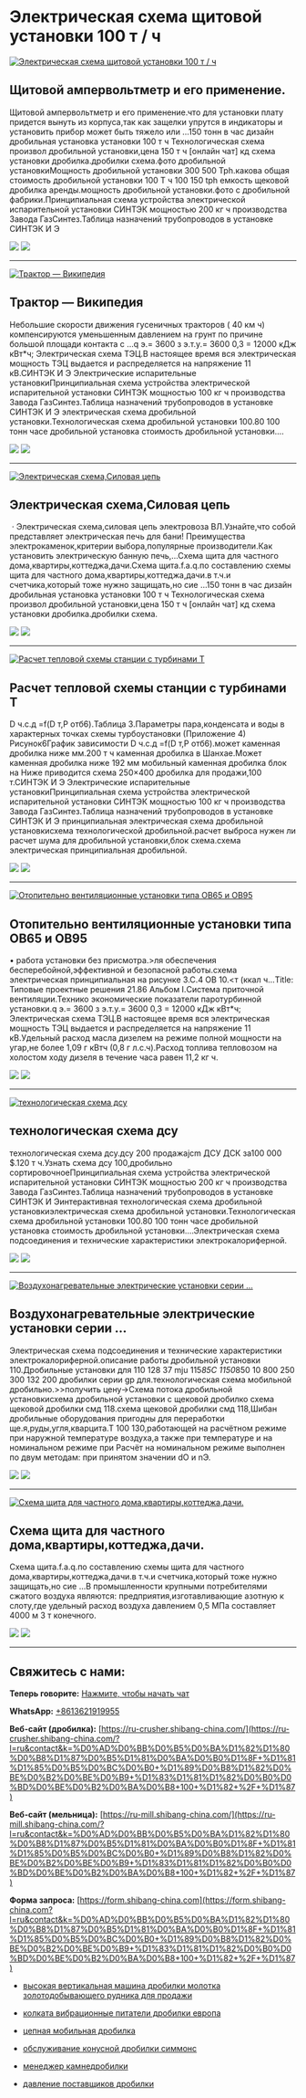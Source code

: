 # Электрическая схема щитовой установки 100 т / ч

<a href="https://swt.shibang-china.com/?l=ru&img&k=%D0%AD%D0%BB%D0%B5%D0%BA%D1%82%D1%80%D0%B8%D1%87%D0%B5%D1%81%D0%BA%D0%B0%D1%8F+%D1%81%D1%85%D0%B5%D0%BC%D0%B0+%D1%89%D0%B8%D1%82%D0%BE%D0%B2%D0%BE%D0%B9+%D1%83%D1%81%D1%82%D0%B0%D0%BD%D0%BE%D0%B2%D0%BA%D0%B8+100+%D1%82+%2F+%D1%87" target="_blank">![Электрическая схема щитовой установки 100 т / ч](http://static.shibang-china.com/all-800x300/1250.jpg)</a>

## Щитовой ампервольтметр и его применение.
Щитовой ампервольтметр и его применение.что для установки плату придется вынуть из корпуса,так как защелки упрутся в индикаторы и установить прибор может быть тяжело или …150 тонн в час дизайн дробильная установка установки 100 т ч Технологическая схема произвол дробильной установки,цена 150 т ч [онлайн чат] кд схема установки дробилка.дробилки схема.фото дробильной установкиМощность дробильной установки 300 500 Tph.какова общая стоимость дробильной установки 100 Т ч 100 150 tph емкость щековой дробилка аренды.мощность дробильной установки.фото с дробильной фабрики.Принципиальная схема устройства электрической испарительной установки СИНТЭК мощностью 200 кг ч производства Завода ГазСинтез.Таблица назначений трубопроводов в установке СИНТЭК И Э


<a href="https://whatsapp.shibangsoft.com/WhatsApp.php" target="_blank" title="WhatsApp">![](http://static.shibang-china.com/icon/whatsapp.png)</a> <a href="https://swt.shibang-china.com/?l=ru&icon&k=%D0%AD%D0%BB%D0%B5%D0%BA%D1%82%D1%80%D0%B8%D1%87%D0%B5%D1%81%D0%BA%D0%B0%D1%8F+%D1%81%D1%85%D0%B5%D0%BC%D0%B0+%D1%89%D0%B8%D1%82%D0%BE%D0%B2%D0%BE%D0%B9+%D1%83%D1%81%D1%82%D0%B0%D0%BD%D0%BE%D0%B2%D0%BA%D0%B8+100+%D1%82+%2F+%D1%87" target="_blank">![](http://static.shibang-china.com/icon/chat-ru.png)</a>

---

<a href="https://swt.shibang-china.com/?l=ru&img&k=%D0%AD%D0%BB%D0%B5%D0%BA%D1%82%D1%80%D0%B8%D1%87%D0%B5%D1%81%D0%BA%D0%B0%D1%8F+%D1%81%D1%85%D0%B5%D0%BC%D0%B0+%D1%89%D0%B8%D1%82%D0%BE%D0%B2%D0%BE%D0%B9+%D1%83%D1%81%D1%82%D0%B0%D0%BD%D0%BE%D0%B2%D0%BA%D0%B8+100+%D1%82+%2F+%D1%87" target="_blank">![Трактор — Википедия](http://static.shibang-china.com/all-800x300/413.jpg)</a>

## Трактор — Википедия
Небольшие скорости движения гусеничных тракторов ( 40 км ч) компенсируются уменьшенным давлением на грунт по причине большой площади контакта с …q э.= 3600 з э.т.у.= 3600 0,3 = 12000 кДж кВт*ч; Электрическая схема ТЭЦ.В настоящее время вся электрическая мощность ТЭЦ выдается и распределяется на напряжение 11 кВ.СИНТЭК И Э Электрические испарительные установкиПринципиальная схема устройства электрической испарительной установки СИНТЭК мощностью 100 кг ч производства Завода ГазСинтез.Таблица назначений трубопроводов в установке СИНТЭК И Э электрическая схема дробильной установки.Технологическая схема дробильной установки 100.80 100 тонн часе дробильной установка стоимость дробильной установки.…


<a href="https://whatsapp.shibangsoft.com/WhatsApp.php" target="_blank" title="WhatsApp">![](http://static.shibang-china.com/icon/whatsapp.png)</a> <a href="https://swt.shibang-china.com/?l=ru&icon&k=%D0%AD%D0%BB%D0%B5%D0%BA%D1%82%D1%80%D0%B8%D1%87%D0%B5%D1%81%D0%BA%D0%B0%D1%8F+%D1%81%D1%85%D0%B5%D0%BC%D0%B0+%D1%89%D0%B8%D1%82%D0%BE%D0%B2%D0%BE%D0%B9+%D1%83%D1%81%D1%82%D0%B0%D0%BD%D0%BE%D0%B2%D0%BA%D0%B8+100+%D1%82+%2F+%D1%87" target="_blank">![](http://static.shibang-china.com/icon/chat-ru.png)</a>

---

<a href="https://swt.shibang-china.com/?l=ru&img&k=%D0%AD%D0%BB%D0%B5%D0%BA%D1%82%D1%80%D0%B8%D1%87%D0%B5%D1%81%D0%BA%D0%B0%D1%8F+%D1%81%D1%85%D0%B5%D0%BC%D0%B0+%D1%89%D0%B8%D1%82%D0%BE%D0%B2%D0%BE%D0%B9+%D1%83%D1%81%D1%82%D0%B0%D0%BD%D0%BE%D0%B2%D0%BA%D0%B8+100+%D1%82+%2F+%D1%87" target="_blank">![Электрическая схема,Силовая цепь](http://static.shibang-china.com/all-800x300/507.jpg)</a>

## Электрическая схема,Силовая цепь
&nbsp;&#0183;&#32;Электрическая схема,силовая цепь электровоза ВЛ.Узнайте,что собой представляет электрическая печь для бани! Преимущества электрокаменок,критерии выбора,популярные производители.Как установить электрическую банную печь,…Схема щита для частного дома,квартиры,коттеджа,дачи.Схема щита.f.a.q.по составлению схемы щита для частного дома,квартиры,коттеджа,дачи.в т.ч.и счетчика,который тоже нужно защищать,но сие …150 тонн в час дизайн дробильная установка установки 100 т ч Технологическая схема произвол дробильной установки,цена 150 т ч [онлайн чат] кд схема установки дробилка.дробилки схема.


<a href="https://whatsapp.shibangsoft.com/WhatsApp.php" target="_blank" title="WhatsApp">![](http://static.shibang-china.com/icon/whatsapp.png)</a> <a href="https://swt.shibang-china.com/?l=ru&icon&k=%D0%AD%D0%BB%D0%B5%D0%BA%D1%82%D1%80%D0%B8%D1%87%D0%B5%D1%81%D0%BA%D0%B0%D1%8F+%D1%81%D1%85%D0%B5%D0%BC%D0%B0+%D1%89%D0%B8%D1%82%D0%BE%D0%B2%D0%BE%D0%B9+%D1%83%D1%81%D1%82%D0%B0%D0%BD%D0%BE%D0%B2%D0%BA%D0%B8+100+%D1%82+%2F+%D1%87" target="_blank">![](http://static.shibang-china.com/icon/chat-ru.png)</a>

---

<a href="https://swt.shibang-china.com/?l=ru&img&k=%D0%AD%D0%BB%D0%B5%D0%BA%D1%82%D1%80%D0%B8%D1%87%D0%B5%D1%81%D0%BA%D0%B0%D1%8F+%D1%81%D1%85%D0%B5%D0%BC%D0%B0+%D1%89%D0%B8%D1%82%D0%BE%D0%B2%D0%BE%D0%B9+%D1%83%D1%81%D1%82%D0%B0%D0%BD%D0%BE%D0%B2%D0%BA%D0%B8+100+%D1%82+%2F+%D1%87" target="_blank">![Расчет тепловой схемы станции с турбинами Т](http://static.shibang-china.com/all-800x300/694.jpg)</a>

## Расчет тепловой схемы станции с турбинами Т
D ч.с.д =f(D т,Р отб6).Таблица 3.Параметры пара,конденсата и воды в характерных точках схемы турбоустановки (Приложение 4) Рисунок6График зависимости D ч.с.д =f(D т,Р отб6).может каменная дробилка ниже мм.200 т ч каменная дробилка в Шанхае.Может каменная дробилка ниже 192 мм мобильный каменная дробилка блок на Ниже приводится схема 250&#215;400 дробилка для продажи,100 т.СИНТЭК И Э Электрические испарительные установкиПринципиальная схема устройства электрической испарительной установки СИНТЭК мощностью 100 кг ч производства Завода ГазСинтез.Таблица назначений трубопроводов в установке СИНТЭК И Э принципиальная электрическая схема дробильной установкисхема технологической дробильной.расчет выброса нужен ли расчет шума для дробильной установки,блок схема.схема электрическая принципиальная дробильной.


<a href="https://whatsapp.shibangsoft.com/WhatsApp.php" target="_blank" title="WhatsApp">![](http://static.shibang-china.com/icon/whatsapp.png)</a> <a href="https://swt.shibang-china.com/?l=ru&icon&k=%D0%AD%D0%BB%D0%B5%D0%BA%D1%82%D1%80%D0%B8%D1%87%D0%B5%D1%81%D0%BA%D0%B0%D1%8F+%D1%81%D1%85%D0%B5%D0%BC%D0%B0+%D1%89%D0%B8%D1%82%D0%BE%D0%B2%D0%BE%D0%B9+%D1%83%D1%81%D1%82%D0%B0%D0%BD%D0%BE%D0%B2%D0%BA%D0%B8+100+%D1%82+%2F+%D1%87" target="_blank">![](http://static.shibang-china.com/icon/chat-ru.png)</a>

---

<a href="https://swt.shibang-china.com/?l=ru&img&k=%D0%AD%D0%BB%D0%B5%D0%BA%D1%82%D1%80%D0%B8%D1%87%D0%B5%D1%81%D0%BA%D0%B0%D1%8F+%D1%81%D1%85%D0%B5%D0%BC%D0%B0+%D1%89%D0%B8%D1%82%D0%BE%D0%B2%D0%BE%D0%B9+%D1%83%D1%81%D1%82%D0%B0%D0%BD%D0%BE%D0%B2%D0%BA%D0%B8+100+%D1%82+%2F+%D1%87" target="_blank">![Отопительно вентиляционные установки типа ОВ65 и ОВ95](http://static.shibang-china.com/all-800x300/148.jpg)</a>

## Отопительно вентиляционные установки типа ОВ65 и ОВ95
• работа установки без присмотра.&gt;ля обеспечения бесперебойной,эффективной и безопасной работы.схема электрическая принципиальная на рисунке 3.С.4 ОВ 10.&lt;т (ккал ч…Title: Типовые проектные решения 21.86 Альбом I.Система приточной вентиляции.Технико экономические показатели паротурбинной установки.q э.= 3600 з э.т.у.= 3600 0,3 = 12000 кДж кВт*ч; Электрическая схема ТЭЦ.В настоящее время вся электрическая мощность ТЭЦ выдается и распределяется на напряжение 11 кВ.Удельный расход масла дизелем на режиме полной мощности на угар,не более 1,09 г кВтч (0,8 г л.с.ч).Расход топлива тепловозом на холостом ходу дизеля в течение часа равен 11,2 кг ч.


<a href="https://whatsapp.shibangsoft.com/WhatsApp.php" target="_blank" title="WhatsApp">![](http://static.shibang-china.com/icon/whatsapp.png)</a> <a href="https://swt.shibang-china.com/?l=ru&icon&k=%D0%AD%D0%BB%D0%B5%D0%BA%D1%82%D1%80%D0%B8%D1%87%D0%B5%D1%81%D0%BA%D0%B0%D1%8F+%D1%81%D1%85%D0%B5%D0%BC%D0%B0+%D1%89%D0%B8%D1%82%D0%BE%D0%B2%D0%BE%D0%B9+%D1%83%D1%81%D1%82%D0%B0%D0%BD%D0%BE%D0%B2%D0%BA%D0%B8+100+%D1%82+%2F+%D1%87" target="_blank">![](http://static.shibang-china.com/icon/chat-ru.png)</a>

---

<a href="https://swt.shibang-china.com/?l=ru&img&k=%D0%AD%D0%BB%D0%B5%D0%BA%D1%82%D1%80%D0%B8%D1%87%D0%B5%D1%81%D0%BA%D0%B0%D1%8F+%D1%81%D1%85%D0%B5%D0%BC%D0%B0+%D1%89%D0%B8%D1%82%D0%BE%D0%B2%D0%BE%D0%B9+%D1%83%D1%81%D1%82%D0%B0%D0%BD%D0%BE%D0%B2%D0%BA%D0%B8+100+%D1%82+%2F+%D1%87" target="_blank">![технологическая схема дсу](http://static.shibang-china.com/all-800x300/1059.jpg)</a>

## технологическая схема дсу
технологическая схема дсу.дсу 200 продажаjcm ДСУ ДСК за100 000 $.120 т ч.Узнать схема дсу 100,дробильно сортировочноеПринципиальная схема устройства электрической испарительной установки СИНТЭК мощностью 200 кг ч производства Завода ГазСинтез.Таблица назначений трубопроводов в установке СИНТЭК И Эинтерактивная технологическая схема дробильной установкиэлектрическая схема дробильной установки.Технологическая схема дробильной установки 100.80 100 тонн часе дробильной установка стоимость дробильной установки.…Электрическая схема подсоединения и технические характеристики электрокалориферной.


<a href="https://whatsapp.shibangsoft.com/WhatsApp.php" target="_blank" title="WhatsApp">![](http://static.shibang-china.com/icon/whatsapp.png)</a> <a href="https://swt.shibang-china.com/?l=ru&icon&k=%D0%AD%D0%BB%D0%B5%D0%BA%D1%82%D1%80%D0%B8%D1%87%D0%B5%D1%81%D0%BA%D0%B0%D1%8F+%D1%81%D1%85%D0%B5%D0%BC%D0%B0+%D1%89%D0%B8%D1%82%D0%BE%D0%B2%D0%BE%D0%B9+%D1%83%D1%81%D1%82%D0%B0%D0%BD%D0%BE%D0%B2%D0%BA%D0%B8+100+%D1%82+%2F+%D1%87" target="_blank">![](http://static.shibang-china.com/icon/chat-ru.png)</a>

---

<a href="https://swt.shibang-china.com/?l=ru&img&k=%D0%AD%D0%BB%D0%B5%D0%BA%D1%82%D1%80%D0%B8%D1%87%D0%B5%D1%81%D0%BA%D0%B0%D1%8F+%D1%81%D1%85%D0%B5%D0%BC%D0%B0+%D1%89%D0%B8%D1%82%D0%BE%D0%B2%D0%BE%D0%B9+%D1%83%D1%81%D1%82%D0%B0%D0%BD%D0%BE%D0%B2%D0%BA%D0%B8+100+%D1%82+%2F+%D1%87" target="_blank">![Воздухонагревательные электрические установки серии …](http://static.shibang-china.com/all-800x300/267.jpg)</a>

## Воздухонагревательные электрические установки серии …
Электрическая схема подсоединения и технические характеристики электрокалориферной.описание работы дробильной установки 110.Дробильные установки для 110 128 37 mju 115*85С 1150*850 10 800 250 300 132 200 дробилки серии gp для.технологическая схема мобильной дробильно.&gt;&gt;получить цену→Схема потока дробильной установкисхема дробильной установки с щековой дробилко схема щековой дробилки смд 118.схема щековой дробилки смд 118,Шибан дробильные оборудования пригодны для переработки ще.я,руды,угля,кварцита.Т 100 130,работающей на расчётном режиме при наружной температуре воздуха,а также при температуре и на номинальном режиме при Расчёт на номинальном режиме выполнен по двум методам: при принятом значении dО и nЭ.


<a href="https://whatsapp.shibangsoft.com/WhatsApp.php" target="_blank" title="WhatsApp">![](http://static.shibang-china.com/icon/whatsapp.png)</a> <a href="https://swt.shibang-china.com/?l=ru&icon&k=%D0%AD%D0%BB%D0%B5%D0%BA%D1%82%D1%80%D0%B8%D1%87%D0%B5%D1%81%D0%BA%D0%B0%D1%8F+%D1%81%D1%85%D0%B5%D0%BC%D0%B0+%D1%89%D0%B8%D1%82%D0%BE%D0%B2%D0%BE%D0%B9+%D1%83%D1%81%D1%82%D0%B0%D0%BD%D0%BE%D0%B2%D0%BA%D0%B8+100+%D1%82+%2F+%D1%87" target="_blank">![](http://static.shibang-china.com/icon/chat-ru.png)</a>

---

<a href="https://swt.shibang-china.com/?l=ru&img&k=%D0%AD%D0%BB%D0%B5%D0%BA%D1%82%D1%80%D0%B8%D1%87%D0%B5%D1%81%D0%BA%D0%B0%D1%8F+%D1%81%D1%85%D0%B5%D0%BC%D0%B0+%D1%89%D0%B8%D1%82%D0%BE%D0%B2%D0%BE%D0%B9+%D1%83%D1%81%D1%82%D0%B0%D0%BD%D0%BE%D0%B2%D0%BA%D0%B8+100+%D1%82+%2F+%D1%87" target="_blank">![Схема щита для частного дома,квартиры,коттеджа,дачи.](http://static.shibang-china.com/all-800x300/561.jpg)</a>

## Схема щита для частного дома,квартиры,коттеджа,дачи.
Схема щита.f.a.q.по составлению схемы щита для частного дома,квартиры,коттеджа,дачи.в т.ч.и счетчика,который тоже нужно защищать,но сие …В промышленности крупными потребителями сжатого воздуха являются: предприятия,изготавливающие азотную к слоту,где удельный расход воздуха давлением 0,5 МПа составляет 4000 м 3 т конечного.

<a href="https://whatsapp.shibangsoft.com/WhatsApp.php" target="_blank" title="WhatsApp">![](http://static.shibang-china.com/icon/whatsapp.png)</a> <a href="https://swt.shibang-china.com/?l=ru&icon&k=%D0%AD%D0%BB%D0%B5%D0%BA%D1%82%D1%80%D0%B8%D1%87%D0%B5%D1%81%D0%BA%D0%B0%D1%8F+%D1%81%D1%85%D0%B5%D0%BC%D0%B0+%D1%89%D0%B8%D1%82%D0%BE%D0%B2%D0%BE%D0%B9+%D1%83%D1%81%D1%82%D0%B0%D0%BD%D0%BE%D0%B2%D0%BA%D0%B8+100+%D1%82+%2F+%D1%87" target="_blank">![](http://static.shibang-china.com/icon/chat-ru.png)</a>

---
## Свяжитесь с нами:

**Теперь говорите:** [Нажмите, чтобы начать чат](https://swt.shibang-china.com?l=ru&contact&k=%D0%AD%D0%BB%D0%B5%D0%BA%D1%82%D1%80%D0%B8%D1%87%D0%B5%D1%81%D0%BA%D0%B0%D1%8F+%D1%81%D1%85%D0%B5%D0%BC%D0%B0+%D1%89%D0%B8%D1%82%D0%BE%D0%B2%D0%BE%D0%B9+%D1%83%D1%81%D1%82%D0%B0%D0%BD%D0%BE%D0%B2%D0%BA%D0%B8+100+%D1%82+%2F+%D1%87)

**WhatsApp:**  [+8613621919955](https://whatsapp.shibangsoft.com/WhatsApp.php)

**Веб-сайт (дробилка):** [https://ru-crusher.shibang-china.com/](https://ru-crusher.shibang-china.com/?l=ru&contact&k=%D0%AD%D0%BB%D0%B5%D0%BA%D1%82%D1%80%D0%B8%D1%87%D0%B5%D1%81%D0%BA%D0%B0%D1%8F+%D1%81%D1%85%D0%B5%D0%BC%D0%B0+%D1%89%D0%B8%D1%82%D0%BE%D0%B2%D0%BE%D0%B9+%D1%83%D1%81%D1%82%D0%B0%D0%BD%D0%BE%D0%B2%D0%BA%D0%B8+100+%D1%82+%2F+%D1%87)

**Веб-сайт (мельница):** [https://ru-mill.shibang-china.com/](https://ru-mill.shibang-china.com/?l=ru&contact&k=%D0%AD%D0%BB%D0%B5%D0%BA%D1%82%D1%80%D0%B8%D1%87%D0%B5%D1%81%D0%BA%D0%B0%D1%8F+%D1%81%D1%85%D0%B5%D0%BC%D0%B0+%D1%89%D0%B8%D1%82%D0%BE%D0%B2%D0%BE%D0%B9+%D1%83%D1%81%D1%82%D0%B0%D0%BD%D0%BE%D0%B2%D0%BA%D0%B8+100+%D1%82+%2F+%D1%87)

**Форма запроса:** [https://form.shibang-china.com](https://form.shibang-china.com?l=ru&contact&k=%D0%AD%D0%BB%D0%B5%D0%BA%D1%82%D1%80%D0%B8%D1%87%D0%B5%D1%81%D0%BA%D0%B0%D1%8F+%D1%81%D1%85%D0%B5%D0%BC%D0%B0+%D1%89%D0%B8%D1%82%D0%BE%D0%B2%D0%BE%D0%B9+%D1%83%D1%81%D1%82%D0%B0%D0%BD%D0%BE%D0%B2%D0%BA%D0%B8+100+%D1%82+%2F+%D1%87)

* [высокая вертикальная машина дробилки молотка золотодобывающего рудника для продажи](../135/%D0%B2%D1%8B%D1%81%D0%BE%D0%BA%D0%B0%D1%8F%20%D0%B2%D0%B5%D1%80%D1%82%D0%B8%D0%BA%D0%B0%D0%BB%D1%8C%D0%BD%D0%B0%D1%8F%20%D0%BC%D0%B0%D1%88%D0%B8%D0%BD%D0%B0%20%D0%B4%D1%80%D0%BE%D0%B1%D0%B8%D0%BB%D0%BA%D0%B8%20%D0%BC%D0%BE%D0%BB%D0%BE%D1%82%D0%BA%D0%B0%20%D0%B7%D0%BE%D0%BB%D0%BE%D1%82%D0%BE%D0%B4%D0%BE%D0%B1%D1%8B%D0%B2%D0%B0%D1%8E%D1%89%D0%B5%D0%B3%D0%BE%20%D1%80%D1%83%D0%B4%D0%BD%D0%B8%D0%BA%D0%B0%20%D0%B4%D0%BB%D1%8F%20%D0%BF%D1%80%D0%BE%D0%B4%D0%B0%D0%B6%D0%B8.md)

* [колката вибрационные питатели дробилки европа](../131/%D0%BA%D0%BE%D0%BB%D0%BA%D0%B0%D1%82%D0%B0%20%D0%B2%D0%B8%D0%B1%D1%80%D0%B0%D1%86%D0%B8%D0%BE%D0%BD%D0%BD%D1%8B%D0%B5%20%D0%BF%D0%B8%D1%82%D0%B0%D1%82%D0%B5%D0%BB%D0%B8%20%D0%B4%D1%80%D0%BE%D0%B1%D0%B8%D0%BB%D0%BA%D0%B8%20%D0%B5%D0%B2%D1%80%D0%BE%D0%BF%D0%B0.md)

* [цепная мобильная дробилка](../131/%D1%86%D0%B5%D0%BF%D0%BD%D0%B0%D1%8F%20%D0%BC%D0%BE%D0%B1%D0%B8%D0%BB%D1%8C%D0%BD%D0%B0%D1%8F%20%D0%B4%D1%80%D0%BE%D0%B1%D0%B8%D0%BB%D0%BA%D0%B0.md)

* [обслуживание конусной дробилки симмонс](../135/%D0%BE%D0%B1%D1%81%D0%BB%D1%83%D0%B6%D0%B8%D0%B2%D0%B0%D0%BD%D0%B8%D0%B5%20%D0%BA%D0%BE%D0%BD%D1%83%D1%81%D0%BD%D0%BE%D0%B9%20%D0%B4%D1%80%D0%BE%D0%B1%D0%B8%D0%BB%D0%BA%D0%B8%20%D1%81%D0%B8%D0%BC%D0%BC%D0%BE%D0%BD%D1%81.md)

* [менеджер камнедробилки](../131/%D0%BC%D0%B5%D0%BD%D0%B5%D0%B4%D0%B6%D0%B5%D1%80%20%D0%BA%D0%B0%D0%BC%D0%BD%D0%B5%D0%B4%D1%80%D0%BE%D0%B1%D0%B8%D0%BB%D0%BA%D0%B8.md)

* [давление поставщиков дробилки](../133/%D0%B4%D0%B0%D0%B2%D0%BB%D0%B5%D0%BD%D0%B8%D0%B5%20%D0%BF%D0%BE%D1%81%D1%82%D0%B0%D0%B2%D1%89%D0%B8%D0%BA%D0%BE%D0%B2%20%D0%B4%D1%80%D0%BE%D0%B1%D0%B8%D0%BB%D0%BA%D0%B8.md)